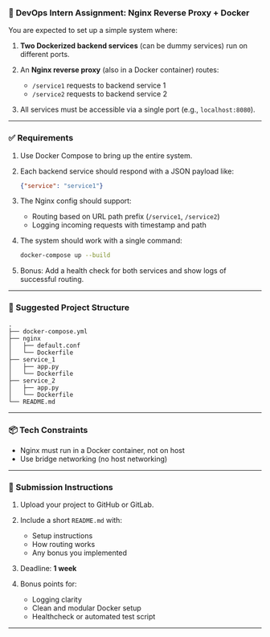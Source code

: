 ### 🧪 **DevOps Intern Assignment: Nginx Reverse Proxy + Docker**

You are expected to set up a simple system where:

1. **Two Dockerized backend services** (can be dummy services) run on different ports.
2. An **Nginx reverse proxy** (also in a Docker container) routes:

   * `/service1` requests to backend service 1
   * `/service2` requests to backend service 2
3. All services must be accessible via a single port (e.g., `localhost:8080`).

---

### ✅ **Requirements**

1. Use Docker Compose to bring up the entire system.
2. Each backend service should respond with a JSON payload like:

   ```json
   {"service": "service1"}
   ```
3. The Nginx config should support:

   * Routing based on URL path prefix (`/service1`, `/service2`)
   * Logging incoming requests with timestamp and path
4. The system should work with a single command:

   ```bash
   docker-compose up --build
   ```
5. Bonus: Add a health check for both services and show logs of successful routing.

---

### 📁 Suggested Project Structure

```
.
├── docker-compose.yml
├── nginx
│   ├── default.conf
│   └── Dockerfile
├── service_1
│   ├── app.py
│   └── Dockerfile
├── service_2
│   ├── app.py
│   └── Dockerfile
└── README.md
```

---

### 📦 Tech Constraints

* Nginx must run in a Docker container, not on host
* Use bridge networking (no host networking)

---

### 📝 Submission Instructions

1. Upload your project to GitHub or GitLab.
2. Include a short `README.md` with:

   * Setup instructions
   * How routing works
   * Any bonus you implemented
3. Deadline: **1 week**
4. Bonus points for:

   * Logging clarity
   * Clean and modular Docker setup
   * Healthcheck or automated test script

---



